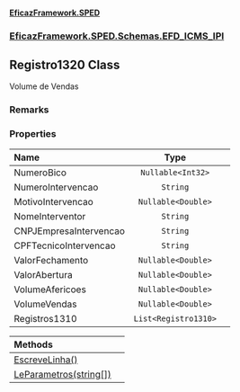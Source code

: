 #### [EficazFramework.SPED](EficazFrameworkSPED.md 'EficazFramework SPED')
### [EficazFramework.SPED.Schemas.EFD_ICMS_IPI](EficazFramework.SPED.Schemas.EFD_ICMS_IPI.md 'EficazFramework.SPED.Schemas.EFD_ICMS_IPI')

## Registro1320 Class

Volume de Vendas

### Remarks
### Properties

| Name | Type | |
| :--- | :---: | :--- |
| NumeroBico | `Nullable<Int32>` |  |
| NumeroIntervencao | `String` |  |
| MotivoIntervencao | `Nullable<Double>` |  |
| NomeInterventor | `String` |  |
| CNPJEmpresaIntervencao | `String` |  |
| CPFTecnicoIntervencao | `String` |  |
| ValorFechamento | `Nullable<Double>` |  |
| ValorAbertura | `Nullable<Double>` |  |
| VolumeAfericoes | `Nullable<Double>` |  |
| VolumeVendas | `Nullable<Double>` |  |
| Registros1310 | `List<Registro1310>` |  |

| Methods | |
| :--- | :--- |
| [EscreveLinha()](EficazFramework.SPED.Schemas.EFD_ICMS_IPI/Registro1320/EscreveLinha().md 'EficazFramework.SPED.Schemas.EFD_ICMS_IPI.Registro1320.EscreveLinha()') | |
| [LeParametros(string[])](EficazFramework.SPED.Schemas.EFD_ICMS_IPI/Registro1320/LeParametros(string[]).md 'EficazFramework.SPED.Schemas.EFD_ICMS_IPI.Registro1320.LeParametros(string[])') | |
